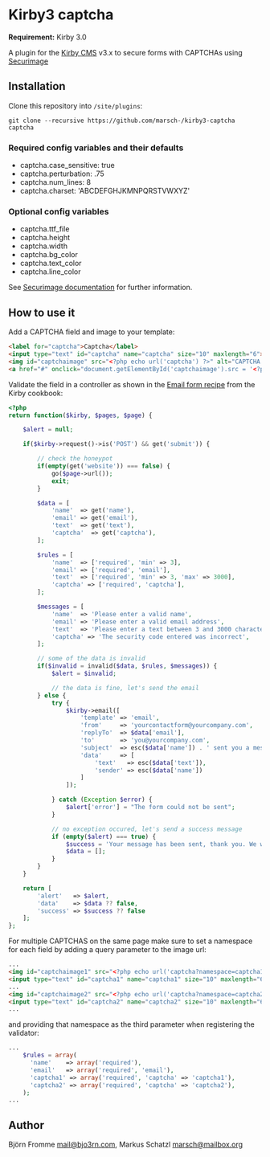 # Kirby3 captcha

**Requirement:** Kirby 3.0

A plugin for the [Kirby CMS](http://getkirby.com) v3.x to secure forms with CAPTCHAs using [Securimage](http://www.phpcaptcha.org)

## Installation

Clone this repository into `/site/plugins`:

`git clone --recursive https://github.com/marsch-/kirby3-captcha captcha`

### Required config variables and their defaults

- captcha.case_sensitive: true
- captcha.perturbation: .75
- captcha.num_lines: 8
- captcha.charset: 'ABCDEFGHJKMNPQRSTVWXYZ'

### Optional config variables

- captcha.ttf_file
- captcha.height
- captcha.width
- captcha.bg_color
- captcha.text_color
- captcha.line_color

See [Securimage documentation](https://www.phpcaptcha.org/documentation/customizing-securimage/) for further information.

## How to use it

Add a CAPTCHA field and image to your template:

```html
<label for="captcha">Captcha</label>
<input type="text" id="captcha" name="captcha" size="10" maxlength="6">
<img id="captchaimage" src="<?php echo url('captcha') ?>" alt="CAPTCHA Image">
<a href="#" onclick="document.getElementById('captchaimage').src = '<?php echo url('captcha') ?>?' + Math.random(); return false">[ Different Image ]</a>
```

Validate the field in a controller as shown in the [Email form recipe](https://getkirby.com/docs/cookbook/forms/basic-contact-form#the-contact-form-controller) from the Kirby cookbook:

```php
<?php
return function($kirby, $pages, $page) {

    $alert = null;

    if($kirby->request()->is('POST') && get('submit')) {

        // check the honeypot
        if(empty(get('website')) === false) {
            go($page->url());
            exit;
        }

        $data = [
            'name'  => get('name'),
            'email' => get('email'),
            'text'  => get('text'),
            'captcha'  => get('captcha'),
        ];

        $rules = [
            'name'  => ['required', 'min' => 3],
            'email' => ['required', 'email'],
            'text'  => ['required', 'min' => 3, 'max' => 3000],
            'captcha' => ['required', 'captcha'],
        ];

        $messages = [
            'name'  => 'Please enter a valid name',
            'email' => 'Please enter a valid email address',
            'text'  => 'Please enter a text between 3 and 3000 characters',
            'captcha' => 'The security code entered was incorrect',
        ];

        // some of the data is invalid
        if($invalid = invalid($data, $rules, $messages)) {
            $alert = $invalid;

            // the data is fine, let's send the email
        } else {
            try {
                $kirby->email([
                    'template' => 'email',
                    'from'     => 'yourcontactform@yourcompany.com',
                    'replyTo'  => $data['email'],
                    'to'       => 'you@yourcompany.com',
                    'subject'  => esc($data['name']) . ' sent you a message from your contact form',
                    'data'     => [
                        'text'   => esc($data['text']),
                        'sender' => esc($data['name'])
                    ]
                ]);

            } catch (Exception $error) {
                $alert['error'] = "The form could not be sent";
            }

            // no exception occured, let's send a success message
            if (empty($alert) === true) {
                $success = 'Your message has been sent, thank you. We will get back to you soon!';
                $data = [];
            }
        }
    }

    return [
        'alert'   => $alert,
        'data'    => $data ?? false,
        'success' => $success ?? false
    ];
};
```


For multiple CAPTCHAS on the same page make sure to set a namespace for each field by adding a query parameter to the 
image url:

```html
...
<img id="captchaimage1" src="<?php echo url('captcha?namespace=captcha1') ?>" alt="CAPTCHA Image 1">
<input type="text" id="captcha1" name="captcha1" size="10" maxlength="6">
...
<img id="captchaimage2" src="<?php echo url('captcha?namespace=captcha2') ?>" alt="CAPTCHA Image 2">
<input type="text" id="captcha2" name="captcha2" size="10" maxlength="6">
...
```

and providing that namespace as the third parameter when registering the validator:

```php
...
    $rules = array(
      'name'    => array('required'),
      'email'   => array('required', 'email'),
      'captcha1' => array('required', 'captcha' => 'captcha1'),
      'captcha2' => array('required', 'captcha' => 'captcha2'),
    );
...
```

## Author

Björn Fromme <mail@bjo3rn.com>, Markus Schatzl <marsch@mailbox.org>
